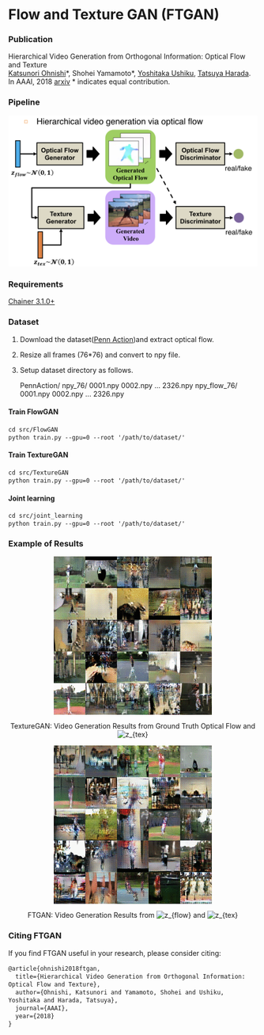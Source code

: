 # Flow and Texture GAN (FTGAN)
### Publication
Hierarchical Video Generation from Orthogonal Information: Optical Flow and Texture  
[Katsunori Ohnishi](http://katsunoriohnishi.github.io/)\*, Shohei Yamamoto\*, [Yoshitaka Ushiku](http://www.mi.t.u-tokyo.ac.jp/ushiku/), [Tatsuya Harada](http://www.mi.t.u-tokyo.ac.jp/harada/).  
In AAAI, 2018 [arxiv](https://arxiv.org/pdf/1711.09618.pdf)
\* indicates equal contribution.  

### Pipeline
<div style="text-align: center;">
<img src="data/demo/pipeline.png">
</div>

### Requirements
[Chainer 3.1.0+](https://github.com/chainer/chainer)

### Dataset

1. Download the dataset([Penn Action](http://dreamdragon.github.io/PennAction/))and extract optical flow.

2. Resize all frames (76*76) and convert to npy file.

3. Setup dataset directory as follows.


    PennAction/
        npy_76/
            0001.npy
            0002.npy
            ...
            2326.npy
        npy_flow_76/
            0001.npy
            0002.npy
            ...
            2326.npy



#### Train FlowGAN
```
cd src/FlowGAN
python train.py --gpu=0 --root '/path/to/dataset/'
```
#### Train TextureGAN
```
cd src/TextureGAN
python train.py --gpu=0 --root '/path/to/dataset/'
```
#### Joint learning
```
cd src/joint_learning
python train.py --gpu=0 --root '/path/to/dataset/'
```

### Example of Results
<div style="text-align: center;">
<img src="data/demo/penn_texgan.gif" align="center"><p>
TextureGAN: Video Generation Results from Ground Truth Optical Flow and <img src="https://latex.codecogs.com/gif.latex?z_{tex}" title="z_{tex}" />
</div>

<div style="text-align: center;">
<img src="data/demo/penn_ftgan.gif" align="center"><p>
FTGAN: Video Generation Results from <img src="https://latex.codecogs.com/gif.latex?z_{flow}" title="z_{flow}" /> and <img src="https://latex.codecogs.com/gif.latex?z_{tex}" title="z_{tex}" />

</div>

### Citing FTGAN
If you find FTGAN useful in your research, please consider citing:

```
@article{ohnishi2018ftgan,
  title={Hierarchical Video Generation from Orthogonal Information: Optical Flow and Texture},
  author={Ohnishi, Katsunori and Yamamoto, Shohei and Ushiku, Yoshitaka and Harada, Tatsuya},
  journal={AAAI},
  year={2018}
}
```
